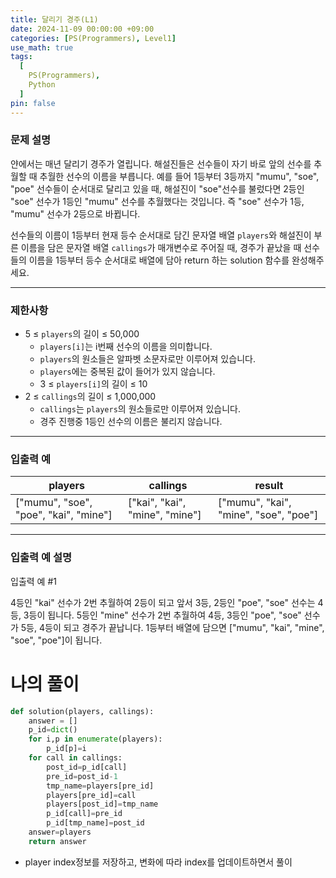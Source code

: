 ```yaml
---
title: 달리기 경주(L1)
date: 2024-11-09 00:00:00 +09:00
categories: [PS(Programmers), Level1]
use_math: true
tags:
  [
    PS(Programmers),
    Python
  ]
pin: false
---
```


### **문제 설명**

얀에서는 매년 달리기 경주가 열립니다. 해설진들은 선수들이 자기 바로 앞의 선수를 추월할 때 추월한 선수의 이름을 부릅니다. 예를 들어 1등부터 3등까지 "mumu", "soe", "poe" 선수들이 순서대로 달리고 있을 때, 해설진이 "soe"선수를 불렀다면 2등인 "soe" 선수가 1등인 "mumu" 선수를 추월했다는 것입니다. 즉 "soe" 선수가 1등, "mumu" 선수가 2등으로 바뀝니다.

선수들의 이름이 1등부터 현재 등수 순서대로 담긴 문자열 배열 `players`와 해설진이 부른 이름을 담은 문자열 배열 `callings`가 매개변수로 주어질 때, 경주가 끝났을 때 선수들의 이름을 1등부터 등수 순서대로 배열에 담아 return 하는 solution 함수를 완성해주세요.

---

### 제한사항

- 5 ≤ `players`의 길이 ≤ 50,000
    - `players[i]`는 i번째 선수의 이름을 의미합니다.
    - `players`의 원소들은 알파벳 소문자로만 이루어져 있습니다.
    - `players`에는 중복된 값이 들어가 있지 않습니다.
    - 3 ≤ `players[i]`의 길이 ≤ 10
- 2 ≤ `callings`의 길이 ≤ 1,000,000
    - `callings`는 `players`의 원소들로만 이루어져 있습니다.
    - 경주 진행중 1등인 선수의 이름은 불리지 않습니다.

---

### 입출력 예

| players | callings | result |
| --- | --- | --- |
| ["mumu", "soe", "poe", "kai", "mine"] | ["kai", "kai", "mine", "mine"] | ["mumu", "kai", "mine", "soe", "poe"] |

---

### 입출력 예 설명

입출력 예 #1

4등인 "kai" 선수가 2번 추월하여 2등이 되고 앞서 3등, 2등인 "poe", "soe" 선수는 4등, 3등이 됩니다. 5등인 "mine" 선수가 2번 추월하여 4등, 3등인 "poe", "soe" 선수가 5등, 4등이 되고 경주가 끝납니다. 1등부터 배열에 담으면 ["mumu", "kai", "mine", "soe", "poe"]이 됩니다.

# 나의 풀이

```python
def solution(players, callings):
    answer = []
    p_id=dict()
    for i,p in enumerate(players):
        p_id[p]=i
    for call in callings:
        post_id=p_id[call]
        pre_id=post_id-1
        tmp_name=players[pre_id]
        players[pre_id]=call
        players[post_id]=tmp_name
        p_id[call]=pre_id
        p_id[tmp_name]=post_id
    answer=players
    return answer
```

- player index정보를 저장하고, 변화에 따라 index를 업데이트하면서 풀이